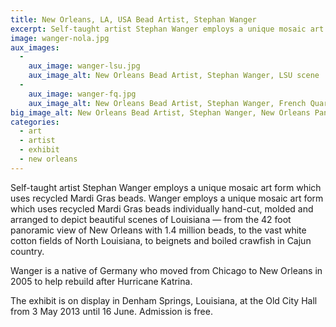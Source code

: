 ```yaml
---
title: New Orleans, LA, USA Bead Artist, Stephan Wanger
excerpt: Self-taught artist Stephan Wanger employs a unique mosaic art form which uses recycled Mardi Gras beads.
image: wanger-nola.jpg
aux_images:
  - 
    aux_image: wanger-lsu.jpg
    aux_image_alt: New Orleans Bead Artist, Stephan Wanger, LSU scene
  - 
    aux_image: wanger-fq.jpg
    aux_image_alt: New Orleans Bead Artist, Stephan Wanger, French Quarter scene
big_image_alt: New Orleans Bead Artist, Stephan Wanger, New Orleans Panorama
categories:
  - art
  - artist
  - exhibit
  - new orleans
---
```

Self-taught artist Stephan Wanger employs a unique mosaic art form which uses recycled Mardi Gras beads. Wanger employs a unique mosaic art form which uses recycled Mardi Gras beads individually hand-cut, molded and arranged to depict beautiful scenes of Louisiana — from the 42 foot panoramic view of New Orleans with 1.4 million beads, to the vast white cotton fields of North Louisiana, to beignets and boiled crawfish in Cajun country.

Wanger is a native of Germany who moved from Chicago to New Orleans in 2005 to help rebuild after Hurricane Katrina.

The exhibit is on display in Denham Springs, Louisiana, at the Old City Hall from 3 May 2013 until 16 June. Admission is free.